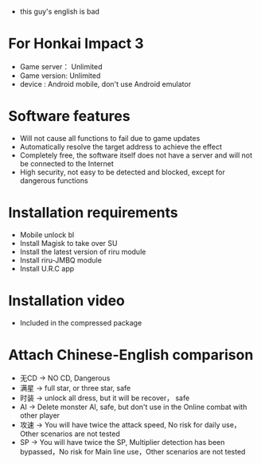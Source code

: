 * this guy's english is bad

# For Honkai Impact 3
* Game server： Unlimited
* Game version:  Unlimited
* device : Android mobile, don't use Android emulator

# Software features
* Will not cause all functions to fail due to game updates
* Automatically resolve the target address to achieve the effect
* Completely free, the software itself does not have a server and will not be connected to the Internet
* High security, not easy to be detected and blocked, except for dangerous functions

# Installation requirements
* Mobile unlock bl
* Install Magisk to take over SU
* Install the latest version of riru module
* Install riru-JMBQ module
* Install U.R.C app

# Installation video
* Included in the compressed package

# Attach Chinese-English comparison
* 无CD  ->  NO CD, Dangerous
* 满星  ->  full star, or three star, safe
* 时装  ->  unlock all dress, but it will be recover， safe
* AI    ->  Delete monster AI, safe, but don't use in the Online combat with other player
* 攻速  ->  You will have twice the attack speed, No risk for daily use，Other scenarios are not tested
* SP    ->  You will have twice the SP, Multiplier detection has been bypassed，No risk for Main line use，Other scenarios are not tested
